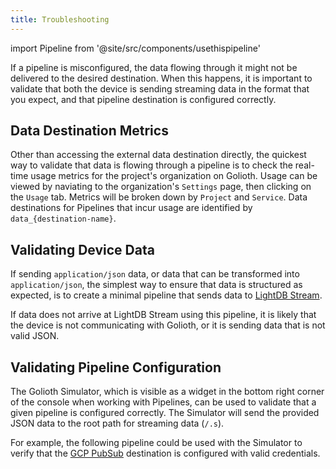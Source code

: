 ```yaml
---
title: Troubleshooting
---
```

import Pipeline from '@site/src/components/usethispipeline'

If a pipeline is misconfigured, the data flowing through it might not be
delivered to the desired destination. When this happens, it is important to
validate that both the device is sending streaming data in the format that you
expect, and that pipeline destination is configured correctly.

## Data Destination Metrics

Other than accessing the external data destination directly, the quickest way to
validate that data is flowing through a pipeline is to check the real-time usage
metrics for the project's organization on Golioth. Usage can be viewed by
naviating to the organization's `Settings` page, then clicking on the `Usage`
tab. Metrics will be broken down by `Project` and `Service`. Data destinations
for Pipelines that incur usage are identified by `data_{destination-name}`.

## Validating Device Data

If sending `application/json` data, or data that can be transformed into
`application/json`, the simplest way to ensure that data is structured as
expected, is to create a minimal pipeline that sends data to [LightDB
Stream](/application-services/lightdb-stream).

<Pipeline link='https://console.golioth.io/pipeline?name=Validate%20Device%20Data&pipeline=ZmlsdGVyOgogIHBhdGg6ICIqIgogIGNvbnRlbnRfdHlwZTogYXBwbGljYXRpb24vanNvbgpzdGVwczoKICAtIG5hbWU6IHN0ZXAtMAogICAgZGVzdGluYXRpb246CiAgICAgIHR5cGU6IGxpZ2h0ZGItc3RyZWFtCiAgICAgIHZlcnNpb246IHYx' />

If data does not arrive at LightDB Stream using this pipeline, it is likely that
the device is not communicating with Golioth, or it is sending data that is not
valid JSON.

## Validating Pipeline Configuration

The Golioth Simulator, which is visible as a widget in the bottom right corner
of the console when working with Pipelines, can be used to validate that a given
pipeline is configured correctly. The Simulator will send the provided JSON data
to the root path for streaming data (`/.s`).

For example, the following pipeline could be used with the Simulator to verify
that the [GCP PubSub](/data-routing/destinations/gcp-pubsub) destination is
configured with valid credentials.

<Pipeline link='https://console.golioth.io/pipeline?name=Validate%20Pipeline%20Configuration&pipeline=ZmlsdGVyOgogIHBhdGg6ICIqIgogIGNvbnRlbnRfdHlwZTogYXBwbGljYXRpb24vanNvbgpzdGVwczoKICAtIG5hbWU6IHN0ZXAtMAogICAgZGVzdGluYXRpb246CiAgICAgIHR5cGU6IGdjcC1wdWJzdWIKICAgICAgdmVyc2lvbjogdjEKICAgICAgcGFyYW1ldGVyczoKICAgICAgICBzZXJ2aWNlX2FjY291bnQ6ICRHQ1BfU0VSVklDRV9BQ0NPVU5UCiAgICAgICAgdG9waWM6IG15LXRvcGlj' />
